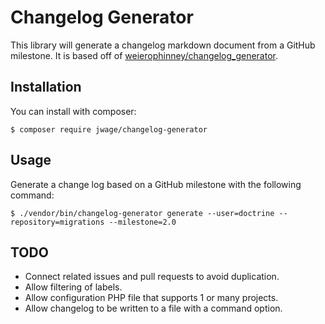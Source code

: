 # Changelog Generator

This library will generate a changelog markdown document from a GitHub milestone. It is based off of
[weierophinney/changelog_generator](https://github.com/weierophinney/changelog_generator).

## Installation

You can install with composer:

    $ composer require jwage/changelog-generator

## Usage

Generate a change log based on a GitHub milestone with the following command:

    $ ./vendor/bin/changelog-generator generate --user=doctrine --repository=migrations --milestone=2.0

## TODO

- Connect related issues and pull requests to avoid duplication.
- Allow filtering of labels.
- Allow configuration PHP file that supports 1 or many projects.
- Allow changelog to be written to a file with a command option.
